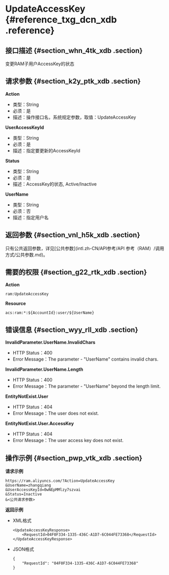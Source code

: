 # UpdateAccessKey {#reference_txg_dcn_xdb .reference}

## 接口描述 {#section_whn_4tk_xdb .section}

变更RAM子用户AccessKey的状态

## 请求参数 {#section_k2y_ptk_xdb .section}

**Action**

-   类型：String
-   必须：是
-   描述：操作接口名，系统规定参数，取值：UpdateAccessKey

**UserAccessKeyId**

-   类型：String
-   必须：是
-   描述：指定要更新的AccessKeyId

**Status**

-   类型：String
-   必须：是
-   描述：AccessKey的状态, Active/Inactive

**UserName**

-   类型：String
-   必须：否
-   描述：指定用户名

## 返回参数 {#section_vnl_h5k_xdb .section}

只有公共返回参数，详见[公共参数](intl.zh-CN/API参考/API 参考（RAM）/调用方式/公共参数.md)。

## 需要的权限 {#section_g22_rtk_xdb .section}

**Action**

```
ram:UpdateAccessKey
```

**Resource**

```
acs:ram:*:${AccountId}:user/${UserName}
```

## 错误信息 {#section_wyy_rll_xdb .section}

**InvalidParameter.UserName.InvalidChars**

-   HTTP Status：400
-   Error Message：The parameter - "UserName" contains invalid chars.

**InvalidParameter.UserName.Length**

-   HTTP Status：400
-   Error Message：The parameter - "UserName" beyond the length limit.

**EntityNotExist.User**

-   HTTP Status：404
-   Error Message：The user does not exist.

**EntityNotExist.User.AccessKey**

-   HTTP Status：404
-   Error Message：The user access key does not exist.

## 操作示例 {#section_pwp_vtk_xdb .section}

**请求示例**

```
https://ram.aliyuncs.com/?Action=UpdateAccessKey
&UserName=zhangqiang
&UserAccessKeyId=0wNEpMMlzy7szvai
&Status=Inactive
&<公共请求参数>
```

**返回示例**

-   XML格式

    ```
    <UpdateAccessKeyResponse>
        <RequestId>04F0F334-1335-436C-A1D7-6C044FE73368</RequestId>
    </UpdateAccessKeyResponse>
    ```

-   JSON格式

    ```
    {
        "RequestId": "04F0F334-1335-436C-A1D7-6C044FE73368"
    }
    ```


